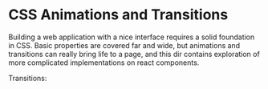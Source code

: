 # CSS Animations and Transitions

Building a web application with a nice interface requires a solid foundation in
CSS. Basic properties are covered far and wide, but animations and transitions
can really bring life to a page, and this dir contains exploration of more
complicated implementations on react components.

Transitions:
